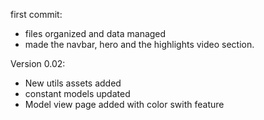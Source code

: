 first commit:

- files organized and data managed
- made the navbar, hero and the highlights video section.

Version 0.02:

- New utils assets added
- constant models updated
- Model view page added with color swith feature
